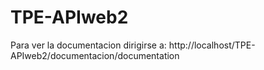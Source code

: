# TPE-APIweb2
Para ver la documentacion dirigirse a: http://localhost/TPE-APIweb2/documentacion/documentation 